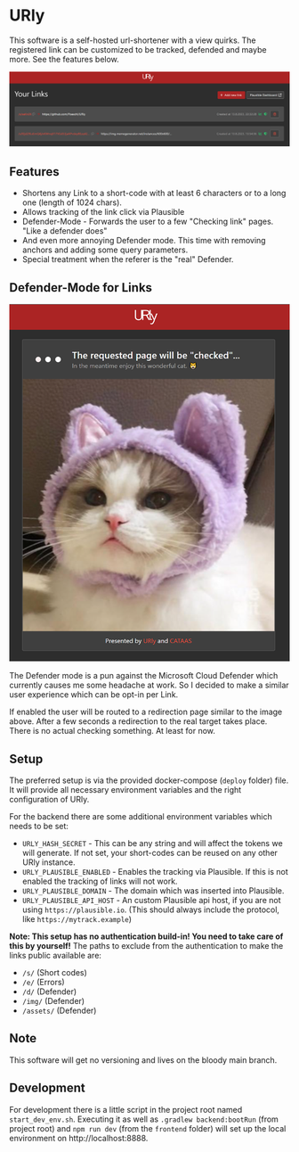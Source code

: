 # URly

This software is a self-hosted url-shortener with a view quirks.
The registered link can be customized to be tracked, defended and maybe more.
See the features below.

![The list of registered links](./docs/list.png)

## Features

* Shortens any Link to a short-code with at least 6 characters or to a long one (length of 1024 chars).
* Allows tracking of the link click via Plausible
* Defender-Mode - Forwards the user to a few "Checking link" pages. "Like a defender does"
* And even more annoying Defender mode. This time with removing anchors and adding some query parameters.
* Special treatment when the referer is the "real" Defender.

## Defender-Mode for Links

![The landing page for a defended link](./docs/defender.png)

The Defender mode is a pun against the Microsoft Cloud Defender which currently causes me some headache at work.
So I decided to make a similar user experience which can be opt-in per Link.

If enabled the user will be routed to a redirection page similar to the image above.
After a few seconds a redirection to the real target takes place.
There is no actual checking something. At least for now.

## Setup

The preferred setup is via the provided docker-compose (`deploy` folder) file.
It will provide all necessary environment variables and the right configuration of URly.

For the backend there are some additional environment variables which needs to be set:

* `URLY_HASH_SECRET` - This can be any string and will affect the tokens we will generate.
  If not set, your short-codes can be reused on any other URly instance.
* `URLY_PLAUSIBLE_ENABLED` - Enables the tracking via Plausible.
  If this is not enabled the tracking of links will not work.
* `URLY_PLAUSIBLE_DOMAIN` - The domain which was inserted into Plausible.
* `URLY_PLAUSIBLE_API_HOST` - An custom Plausible api host, if you are not using `https://plausible.io`.
  (This should always include the protocol, like `https://mytrack.example`)

__Note: This setup has no authentication build-in! You need to take care of this by yourself!__
The paths to exclude from the authentication to make the links public available are:

* `/s/` (Short codes)
* `/e/` (Errors)
* `/d/` (Defender)
* `/img/` (Defender)
* `/assets/` (Defender)

## Note

This software will get no versioning and lives on the bloody main branch.

## Development

For development there is a little script in the project root named `start_dev_env.sh`.
Executing it as well as `.gradlew backend:bootRun` (from project root) and `npm run dev` (from the `frontend` folder)
will set up the local environment on http://localhost:8888.
